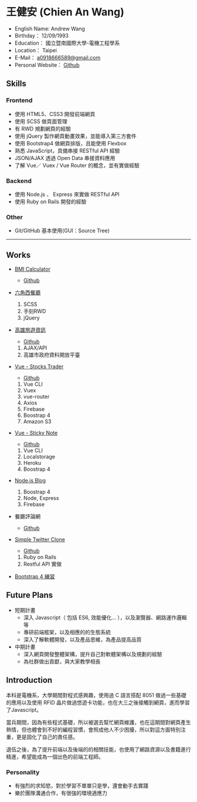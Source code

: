 # 王健安 (Chien An Wang)

- English Name: Andrew Wang
- Birthday： 12/09/1993
- Education： 國立暨南國際大學-電機工程學系
- Location： Taipei
- E-Mail： a0918666589@gmail.com
- Personal Website： [Github](https://github.com/jaw09)


## Skills

### Frontend

- 使用 HTML5、CSS3 開發前端網頁
- 使用 SCSS 做頁面管理
- 有 RWD 規劃網頁的經驗
- 使用 jQuery 製作網頁動畫效果，並能導入第三方套件
- 使用 Bootstrap4 做網頁排版，且能使用 Flexbox
- 熟悉 JavaScript，具備串接 RESTful API 經驗
- JSON/AJAX 透過 Open Data 串接資料應用
- 了解 Vue／ Vuex / Vue Router 的概念，並有實做經驗

### Backend

- 使用 Node.js 、 Express 來實做 RESTful API
- 使用 Ruby on Rails 開發的經驗
  
### Other

- Git/GitHub 基本使用(GUI：Source Tree)

---

## Works

- [BMI Calculator](https://jaw09.github.io/BMI_calculator/)
  - [Github](https://github.com/jaw09/BMI_calculator)

- [六角西餐廳](https://jaw09.github.io/liujiao_restaurant/)
  1. SCSS
  2. 手刻RWD
  3. jQuery

- [高雄旅遊資訊](https://jaw09.github.io/gaoxiongSpots/)
  - [Github](https://github.com/jaw09/gaoxiongSpots)
  1. AJAX/API
  2. 高雄市政府資料開放平臺

- [Vue - Stocks Trader](http://vue-stocks-trader.s3-website-ap-northeast-1.amazonaws.com)
  - [Github](https://github.com/jaw09/vue-stock-trader)
  1. Vue CLI
  2. Vuex
  3. vue-router
  4. Axios
  5. Firebase
  6. Boostrap 4
  7. Amazon S3

- [Vue - Sticky Note](https://vue-stickynotes.herokuapp.com/)
  - [Github](https://github.com/jaw09/vue-sticky-notes)
  1. Vue CLI
  2. Localstorage
  3. Heroku
  4. Boostrap 4

- [Node.js Blog](https://github.com/jaw09/node-blog)
  1. Boostrap 4
  2. Node, Express
  3. Firebase

- 餐廳評論網
  - [Github](https://github.com/jaw09/restaurant_forum)
  
- [Simple Twitter Clone](https://jaw-simple-twitter.herokuapp.com/users/sign_in)
  -  [Github](https://github.com/jaw09/simple-twitter)
  1. Ruby on Rails
  2. Restful API 實做

- [Bootstrap 4 練習](https://codepen.io/jiananwang/pen/vjOXOK?editors=1010)

## Future Plans

- 短期計畫
  - 深入 Javascript（ 包括 ES6, 效能優化... ），以及瀏覽器、網路運作邏輯等
  - 專研前端框架，以及相應的的生態系統
  - 深入了解軟體開發，以及產品思維，為產品提高品質
- 中期計畫
  - 深入網頁開發整體架構，提升自己對軟體架構以及規劃的經驗
  - 為社群做出貢獻，與大家教學相長

## Introduction

本科是電機系，大學期間對程式感興趣，使用過 C 語言搭配 8051 做過一些基礎的應用以及使用 RFID 晶片做過悠遊卡功能，也在大三之後接觸到網頁，進而學習了Javascript。

當兵期間，因為有些程式基礎，所以被選去幫忙網頁維護，也在這期間對網頁產生熱情，但也體會到不好的編程習慣，會照成他人不少困擾，所以對這方面特別注重，更是固化了自己的責任感。

退伍之後，為了提升前端以及後端的的相關技能，也使用了網路資源以及書籍進行精進，希望能成為一個出色的前端工程師。

### Personality

- 有強烈的求知慾，對於學習不單單只是學，還會動手去實踐
- 樂於團隊溝通合作，有很強的環境適應力
